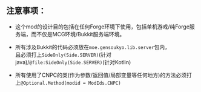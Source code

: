 ## 注意事项：
* 这个mod的设计目的包括在任何Forge环境下使用，包括单机游戏/纯Forge服务端，而不仅是MCG环境/Bukkit服务端环境。

* 所有涉及Bukkit的代码必须放在`moe.gensoukyo.lib.server`包内，  
且必须打上`SideOnly(Side.SERVER)`(针对java)/`@file:SideOnly(Side.SERVER)`(针对Kotlin)

* 所有使用了CNPC的类(作为参数/返回值/局部变量等任何地方)的方法必须打上`@Optional.Method(modid = ModIds.CNPC)`